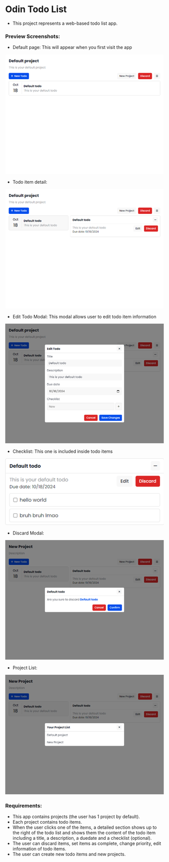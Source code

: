 # Odin Todo List

- This project represents a web-based todo list app.

### Preview Screenshots:

- Default page: This will appear when you first visit the app

![default page (this will appear when you first visit the app)](./src/assets/previews/default-page.png)

- Todo item detail:

![todo item detail](./src/assets/previews/todo-detail.png)

- Edit Todo Modal: This modal allows user to edit todo item information

![default page (this will appear when you first visit the app)](./src/assets/previews/edit-todo-modal.png)

- Checklist: This one is included inside todo items

![checklist](./src/assets/previews/checklist.png)

- Discard Modal:

![discard modal](./src/assets/previews/discard-modal.png)

- Project List:

![project list](./src/assets/previews/project-list.png)

### Requirements:

- This app contains projects (the user has 1 project by default).
- Each project contains todo items.
- When the user clicks one of the items, a detailed section shows up to the right of the todo list and shows them the content of the todo item including a title, a description, a duedate and a checklist (optional).
- The user can discard items, set items as complete, change priority, edit information of todo items.
- The user can create new todo items and new projects.
